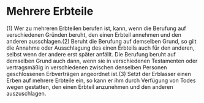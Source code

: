 # Mehrere Erbteile

(1) Wer zu mehreren Erbteilen berufen ist, kann, wenn die Berufung auf verschiedenen Gründen beruht, den einen Erbteil annehmen und den anderen ausschlagen.(2) Beruht die Berufung auf demselben Grund, so gilt die Annahme oder Ausschlagung des einen Erbteils auch für den anderen, selbst wenn der andere erst später anfällt. Die Berufung beruht auf demselben Grund auch dann, wenn sie in verschiedenen Testamenten oder vertragsmäßig in verschiedenen zwischen denselben Personen geschlossenen Erbverträgen angeordnet ist.(3) Setzt der Erblasser einen Erben auf mehrere Erbteile ein, so kann er ihm durch Verfügung von Todes wegen gestatten, den einen Erbteil anzunehmen und den anderen auszuschlagen. 

